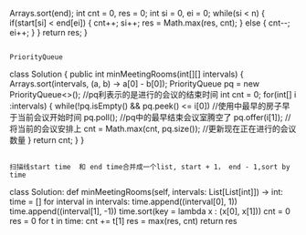 Arrays.sort(end);
int cnt = 0, res = 0;
int si = 0, ei = 0;
while(si < n) {
if(start[si] < end[ei]) {
cnt++;
si++;
res = Math.max(res, cnt);
} else {
cnt--;
ei++;
}
}
return res;
}
```
​
PriorityQueue
```
class Solution {
public int minMeetingRooms(int[][] intervals) {
Arrays.sort(intervals, (a, b) -> a[0] - b[0]);
PriorityQueue<Integer> pq = new PriorityQueue<>(); //pq利表示的是进行的会议的结束时间
int cnt = 0;
for(int[] i :intervals) {
while(!pq.isEmpty() && pq.peek() <= i[0]) //使用中最早的房子早于当前会议开始时间
pq.poll(); //pq中的最早结束会议室腾空了
pq.offer(i[1]); //将当前的会议安排上
cnt = Math.max(cnt, pq.size()); //更新现在正在进行的会议数量
}
return cnt;
}
}
```
​
扫描线start time  和 end time合并成一个list, start + 1， end - 1,sort by time
```
class Solution:
def minMeetingRooms(self, intervals: List[List[int]]) -> int:
time = []
for interval in intervals:
time.append((interval[0], 1))
time.append((interval[1], -1))
time.sort(key = lambda x : (x[0], x[1]))
cnt = 0
res = 0
for t in time:
cnt += t[1]
res = max(res, cnt)
return res
```